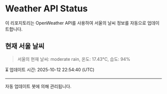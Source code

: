 
# Weather API Status

이 리포지토리는 OpenWeather API를 사용하여 서울의 날씨 정보를 자동으로 업데이트합니다.

## 현재 서울 날씨
> 서울의 현재 날씨: moderate rain, 온도: 17.43°C, 습도: 94%

⏳ 업데이트 시간: 2025-10-12 22:54:40 (UTC)

---
자동 업데이트 봇에 의해 관리됩니다.
